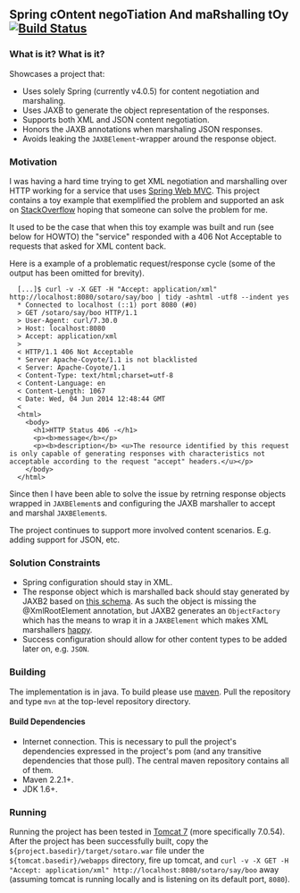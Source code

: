 ## Spring cOntent negoTiation And maRshalling tOy [![Build Status](https://travis-ci.org/gv0tch0/sotaro.png?branch=master)](https://travis-ci.org/gv0tch0/sotaro)


### What is it? What is it?

Showcases a project that:
- Uses solely Spring (currently v4.0.5) for content negotiation and marshaling.
- Uses JAXB to generate the object representation of the responses.
- Supports both XML and JSON content negotiation.
- Honors the JAXB annotations when marshaling JSON responses.
- Avoids leaking the `JAXBElement`-wrapper around the response object.

### Motivation

I was having a hard time trying to get XML negotiation and marshalling over HTTP working for a service that uses [Spring Web MVC](http://docs.spring.io/spring/docs/current/spring-framework-reference/html/mvc.html). This project contains a toy example that exemplified the problem and supported an ask on [StackOverflow](http://stackoverflow.com/questions/24040084) hoping that someone can solve the problem for me.

It used to be the case that when this toy example was built and run (see below for HOWTO) the "service" responded with a 406 Not Acceptable to requests that asked for XML content back.

Here is a example of a problematic request/response cycle (some of the output has been omitted for brevity).
```
  [...]$ curl -v -X GET -H "Accept: application/xml" http://localhost:8080/sotaro/say/boo | tidy -ashtml -utf8 --indent yes
  * Connected to localhost (::1) port 8080 (#0)
  > GET /sotaro/say/boo HTTP/1.1
  > User-Agent: curl/7.30.0
  > Host: localhost:8080
  > Accept: application/xml
  >
  < HTTP/1.1 406 Not Acceptable
  * Server Apache-Coyote/1.1 is not blacklisted
  < Server: Apache-Coyote/1.1
  < Content-Type: text/html;charset=utf-8
  < Content-Language: en
  < Content-Length: 1067
  < Date: Wed, 04 Jun 2014 12:48:44 GMT
  <
  <html>
    <body>
      <h1>HTTP Status 406 -</h1>
      <p><b>message</b></p>
      <p><b>description</b> <u>The resource identified by this request is only capable of generating responses with characteristics not acceptable according to the request "accept" headers.</u></p>
    </body>
  </html>
```

Since then I have been able to solve the issue by retrning response objects wrapped in `JAXBElement`s and configuring the JAXB marshaller to accept and marshal `JAXBElement`s.

The project continues to support more involved content scenarios. E.g. adding support for JSON, etc.

### Solution Constraints

- Spring configuration should stay in XML.
- The response object which is marshalled back should stay generated by JAXB2 based on [this schema](https://github.com/gv0tch0/sotaro/blob/master/src/main/resources/sotaro.xsd). As such the object is missing the @XmlRootElement annotation, but JAXB2 generates an `ObjectFactory` which has the means to wrap it in a `JAXBElement` which makes XML marshallers [happy](https://github.com/gv0tch0/sotaro/blob/master/src/test/java/io/github/gv0tch0/sotaro/MarshalSayWhatTest.java).
- Success configuration should allow for other content types to be added later on, e.g. `JSON`.

### Building

The implementation is in java. To build please use [maven](http://maven.apache.org/ "Maven Home"). Pull the repository and type `mvn` at the top-level repository directory.

#### Build Dependencies

- Internet connection. This is necessary to pull the project's dependencies expressed in the project's pom (and any transitive dependencies that those pull). The central maven repository contains all of them.
- Maven 2.2.1+.
- JDK 1.6+.

### Running

Running the project has been tested in [Tomcat 7](http://tomcat.apache.org/download-70.cgi) (more specifically 7.0.54). After the project has been successfully built, copy the `${project.basedir}/target/sotaro.war` file under the `${tomcat.basedir}/webapps` directory, fire up tomcat, and `curl -v -X GET -H "Accept: application/xml" http://localhost:8080/sotaro/say/boo` away (assuming tomcat is running locally and is listening on its default port, `8080`).


